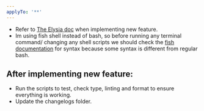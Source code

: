 ```yaml
---
applyTo: '**'
---
```


- Refer to [The Elysia doc](./elysia.doc.md) when implementing new feature.
- Im using fish shell instead of bash, so before running any terminal command/ changing any shell scripts we should check the [fish documentation](./fish.doc.md) for syntax because some syntax is different from regular bash.

## After implementing new feature:

- Run the scripts to test, check type, linting and format to ensure everything is working.
- Update the changelogs folder.
